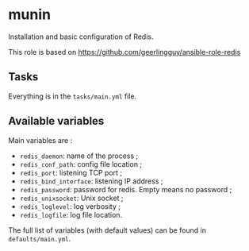 # munin

Installation and basic configuration of Redis.

This role is based on https://github.com/geerlingguy/ansible-role-redis

## Tasks

Everything is in the `tasks/main.yml` file.

## Available variables

Main variables are :

* `redis_daemon`: name of the process ;
* `redis_conf_path`: config file location ;
* `redis_port`: listening TCP port ;
* `redis_bind_interface`: listening IP address ;
* `redis_password`: password for redis. Empty means no password ;
* `redis_unixsocket`: Unix socket ;
* `redis_loglevel`: log verbosity ;
* `redis_logfile`: log file location.

The full list of variables (with default values) can be found in `defaults/main.yml`.
